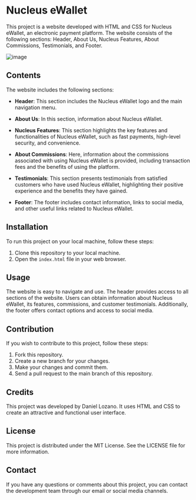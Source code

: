 # Nucleus eWallet

This project is a website developed with HTML and CSS for Nucleus eWallet, an electronic payment platform. The website consists of the following sections: Header, About Us, Nucleus Features, About Commissions, Testimonials, and Footer.


![image](https://github.com/dlozanoc82/nucleus-ewallet/assets/107891479/1a9cf453-81aa-4396-96c7-78efaf8287d4)

## Contents

The website includes the following sections:

- **Header**: This section includes the Nucleus eWallet logo and the main navigation menu.

- **About Us**: In this section, information about Nucleus eWallet.

- **Nucleus Features**: This section highlights the key features and functionalities of Nucleus eWallet, such as fast payments, high-level security, and convenience.

- **About Commissions**: Here, information about the commissions associated with using Nucleus eWallet is provided, including transaction fees and the benefits of using the platform.

- **Testimonials**: This section presents testimonials from satisfied customers who have used Nucleus eWallet, highlighting their positive experience and the benefits they have gained.

- **Footer**: The footer includes contact information, links to social media, and other useful links related to Nucleus eWallet.

## Installation

To run this project on your local machine, follow these steps:

1. Clone this repository to your local machine.
2. Open the `index.html` file in your web browser.

## Usage

The website is easy to navigate and use. The header provides access to all sections of the website. Users can obtain information about Nucleus eWallet, its features, commissions, and customer testimonials. Additionally, the footer offers contact options and access to social media.

## Contribution

If you wish to contribute to this project, follow these steps:

1. Fork this repository.
2. Create a new branch for your changes.
3. Make your changes and commit them.
4. Send a pull request to the main branch of this repository.

## Credits
This project was developed by Daniel Lozano. It uses HTML and CSS to create an attractive and functional user interface.

## License
This project is distributed under the MIT License. See the LICENSE file for more information.

## Contact
If you have any questions or comments about this project, you can contact the development team through our email or social media channels.
